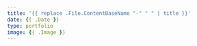 ```yaml
---
title: '{{ replace .File.ContentBaseName "-" " " | title }}'
date: {{ .Date }}
type: portfolio
image: {{ .Image }}
---
```

